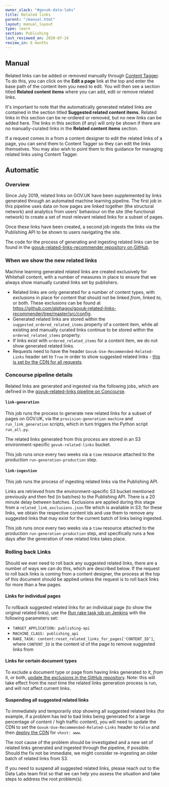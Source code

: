 ```yaml
---
owner_slack: "#govuk-data-labs"
title: Related links
parent: "/manual.html"
layout: manual_layout
type: learn
section: Publishing
last_reviewed_on: 2020-07-24
review_in: 6 months
---
```


## Manual

Related links can be added or removed manually through [Content Tagger][].
To do this, you can click on the **Edit a page** link at the top and enter the
base path of the content item you need to edit. You will then see a section
titled **Related content items** where you can add, edit or remove related links.

It's important to note that the automatically generated related links are
contained in the section titled **Suggested related content items**. Related
links in this section can be re-ordered or removed, but no new links can be
added here. The links in this section (if any) will only be shown if there are no
manually-curated links in the **Related content items** section.

If a request comes in a from a content designer to edit the related links of a
page, you can send them to Content Tagger so they can edit the links
themselves. You may also wish to point them to this guidance for managing related
links using Content Tagger.

[Content Tagger]: https://content-tagger.publishing.service.gov.uk

## Automatic

### Overview

Since July 2019, related links on GOV.UK have been supplemented by links generated through an automated machine learning pipeline. The first job in this pipeline uses data on how pages are linked together (the structural network) and analytics from users' behaviour on the site (the functional network) to create a set of most relevant related links for a subset of pages.

Once these links have been created, a second job ingests the links via the Publishing API to be shown to users navigating the site.

The code for the process of generating and ingesting related links can be found in the [govuk-related-links-recommender repository on GitHub](https://github.com/alphagov/govuk-related-links-recommender).

### When we show the new related links

Machine learning generated related links are created exclusively for Whitehall content, with a number of measures in place to ensure that we always show manually curated links set by publishers.

- Related links are only generated for a number of content types, with exclusions in place for content that should not be linked _from_, linked _to_, or both. These exclusions can be found at https://github.com/alphagov/govuk-related-links-recommender/tree/master/src/config.
- Generated related links are stored within the `suggested_ordered_related_items` property of a content item, while all existing and manually curated links continue to be stored within the `ordered_related_items` property.
- If links exist with `ordered_related_items` for a content item, we do not show generated related links.
- Requests need to have the header `Govuk-Use-Recommended-Related-Links` header set to `True` in order to show suggested related links - [this is set by the CDN for all requests](https://github.com/alphagov/govuk-cdn-config/blob/master/vcl_templates/www.vcl.erb#L242).

### Concourse pipeline details

Related links are generated and ingested via the following jobs, which are defined in the [govuk-related-links pipeline on Concourse](https://cd.gds-reliability.engineering/teams/govuk-tools/pipelines/govuk-related-links).

#### `link-generation`

This job runs the process to generate new related links for a subset of pages on GOV.UK, via the `provision-generation-machine` and `run_link_generation` scripts, which in turn triggers the Python script `run_all.py`.

The related links generated from this process are stored in an S3 environment-specific `govuk-related-links` bucket.

This job runs once every two weeks via a `time` resource attached to the production `run-generation-production` step.

#### `link-ingestion`

This job runs the process of ingesting related links via the Publishing API.

Links are retrieved from the environment-specific S3 bucket mentioned previously and then fed (in batches) to the Publishing API. There is a 20 minute delay between batches. Exclusions are applied during this stage from a `related_link_exclusions.json` file which is available in S3; for these links, we obtain the respective content ids and use them to remove any suggested links that may exist for the current batch of links being ingested.

This job runs once every two weeks via a `time` resource attached to the production `run-generation-production` step, and specifically runs a few days after the generation of new related links takes place.

### Rolling back Links

Should we ever need to roll back any suggested related links, there are a number of ways we can do this, which are described below. If the request to roll back links is coming from a content designer, the process at the top of this document should be applied unless the request is to roll back links for more than a few pages.

#### Links for individual pages

To rollback suggested related links for an individual page (to show the original related links), use the [Run rake task job on Jenkins](https://deploy.publishing.service.gov.uk/job/run-rake-task/) with the following parameters set:

  - `TARGET_APPLICATION: publishing-api`
  - `MACHINE_CLASS: publishing_api`
  - `RAKE_TASK: content:reset_related_links_for_pages['CONTENT_ID’]`, where `CONTENT_ID` is the content id of the page to remove suggested links from

#### Links for certain document types

To exclude a document type or page from having links generated _to_ it, _from_ it, or both, [update the exclusions in the GitHub repository](https://github.com/alphagov/govuk-related-links-recommender/tree/master/src/config). Note: this will take effect from the _next_ time the related links generation process is run, and will not affect current links.

#### Suspending all suggested related links

To immediately and temporarily stop showing all suggested related links (for example, if a problem has led to bad links being generated for a large percentage of content / high traffic content), you will need to update the CDN to set the `Govuk-Use-Recommended-Related-Links` header to `False` and then [deploy the CDN](https://deploy.publishing.service.gov.uk/job/Deploy_CDN/) for `vhost: www`.

The root cause of the problem should be investigated and a new set of related links generated and ingested through the pipeline, if possible. Should the fix not be immediate, we might consider re-ingesting an older batch of related links from S3.

If you need to suspend all suggested related links, please reach out to the Data Labs team first so that we can help you assess the situation and take steps to address the root problem(s).
